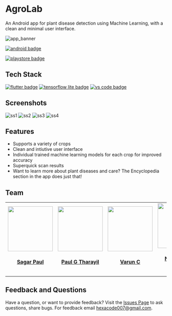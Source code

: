 # AgroLab

An Android app for plant disease detection using Machine Learning, with a clean and minimal user interface.

![app_banner](github_assets/agroLab_playstore_banner.png)

[![android badge](https://img.shields.io/badge/-ANDROID-black?style=for-the-badge&logo=android)](https://flutter.dev/)

[![playstore badge](github_assets/playstore.png)]()

## Tech Stack

[![flutter badge](https://img.shields.io/badge/-FLUTTER-56bdeb?style=for-the-badge&logo=flutter)](https://flutter.dev/) [![tensorflow lite badge](https://img.shields.io/badge/-TENSORFLOW%20LITE-yellow?style=for-the-badge&logo=tensorflow)](https://www.tensorflow.org/lite) [![vs code badge](https://img.shields.io/badge/-VISUAL%20STUDIO%20CODE-2196f3?style=for-the-badge&logo=visual-studio-code)](https://code.visualstudio.com/)

## Screenshots

![ss1](github_assets/home_page.jpg)
![ss2](github_assets/leaf_scan_initial.jpg)
![ss3](github_assets/leaf_scan_result.jpg)
![ss4](github_assets/encyclopedia_page.jpg)

## Features

- Supports a variety of crops
- Clean and intiutive user interface
- Individual trained machine learning models for each crop for improved accuracy
- Superquick scan results 
- Want to learn more about plant diseases and care? The Encyclopedia section in the app does just that!

## Team

<table id='team'>
<tr>
<td id='Sagar Paul'>
<a href='https://github.com/sagar-alias-jacky'>
<img src='github_assets/sagarp.png' width='140px;'>
</a>
<h4 align='center'><a href='https://github.com/sagar-alias-jacky'>Sagar Paul</a></h4>
</td>
<td id='Paul G Tharayil'>
<a href='https://github.com/paul1947'>
<img src='github_assets/paulg.jpg' width='140px;'>
</a>
<h4 align='center'><a href='https://github.com/paul1947'>Paul G Tharayil</a></h4>
</td>
<td id='Varun C'>
<a href='https://github.com/varunc20101'>
<img src='github_assets/varunc.jpg' width='140px;'>
</a>
<h4 align='center'><a href='https://github.com/varunc20101'>Varun C</a></h4>
</td>
<td id='Nihal James Manoj'>
<a href='https://github.com/Blieve4ever'>
<img src='github_assets/nihalm.jpg' width='140px;'>
</a>
<h4 align='center'><a href='https://github.com/Blieve4ever'>Nihal James Manoj</a></h4>
</td>
</table>

## Feedback and Questions

Have a question, or want to provide feedback? Visit the [Issues Page](https://github.com/github/feedback/discussions/categories/copilot-feedback)
to ask questions, share bugs. For feedback email hexacode007@gmail.com.
